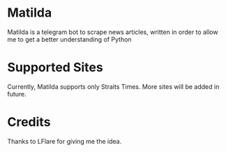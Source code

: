 # Matilda
Matilda is a telegram bot to scrape news articles, written in order to allow me to get a better understanding of Python

# Supported Sites
Currently, Matilda supports only Straits Times. More sites will be added in future.

# Credits
Thanks to LFlare for giving me the idea.
